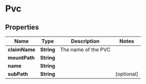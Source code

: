 

# Pvc


## Properties

| Name | Type | Description | Notes |
|------------ | ------------- | ------------- | -------------|
|**claimName** | **String** | The name of the PVC |  |
|**mountPath** | **String** |  |  |
|**name** | **String** |  |  |
|**subPath** | **String** |  |  [optional] |



